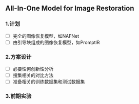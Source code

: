 ## All-In-One Model for Image Restoration
### 1.计划
- [ ] 完全的图像恢复模型，如NAFNet
- [ ] 由引导块组成的图像恢复模型，如PromptIR
### 2.方案设计
- [ ] 必要性何创新性分析
- [ ] 搜集相关的对比方法
- [ ] 准备相关的训练数据集和测试数据集
### 3.前期实验